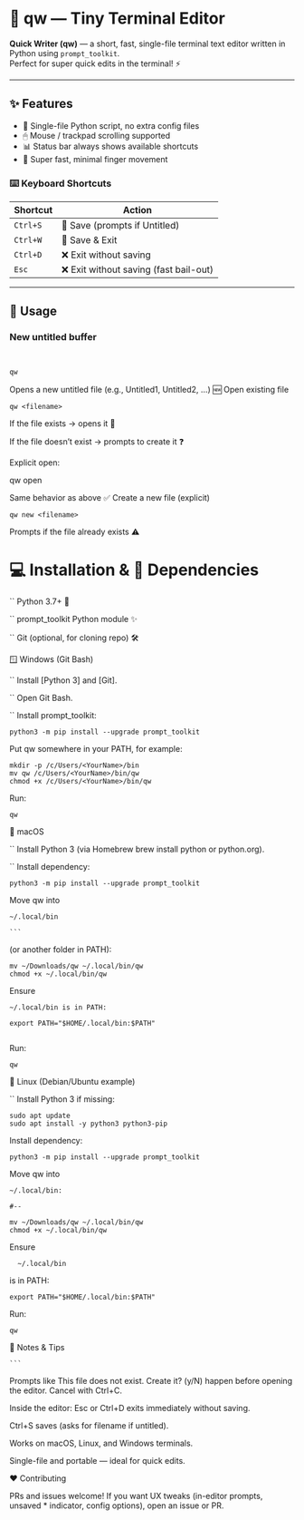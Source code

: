 # 📝 qw — Tiny Terminal Editor

**Quick Writer (qw)** — a short, fast, single-file terminal text editor written in Python using `prompt_toolkit`.  
Perfect for super quick edits in the terminal! ⚡

---

## ✨ Features

- 🐍 Single-file Python script, no extra config files  
- 🖱 Mouse / trackpad scrolling supported  
- 📊 Status bar always shows available shortcuts  
- 💨 Super fast, minimal finger movement  

### ⌨️ Keyboard Shortcuts

| Shortcut | Action |
|----------|--------|
| `Ctrl+S`  | 💾 Save (prompts if Untitled) |
| `Ctrl+W`  | 💾 Save & Exit |
| `Ctrl+D`  | ❌ Exit without saving |
| `Esc`     | ❌ Exit without saving (fast bail-out) |

---

## 🚀 Usage

### New untitled buffer
```bash


qw

```
Opens a new untitled file (e.g., Untitled1, Untitled2, …) 🆕
Open existing file

```
qw <filename>

```
If the file exists → opens it 📂

If the file doesn’t exist → prompts to create it ❓

Explicit open:

qw open <filename>

Same behavior as above ✅
Create a new file (explicit)

```
qw new <filename>

```
Prompts if the file already exists ⚠️

# 💻 Installation & 🔹 Dependencies

``
    Python 3.7+ 🐍

   `` prompt_toolkit Python module ✨

   `` Git (optional, for cloning repo) 🛠️

🪟 Windows (Git Bash)

   `` Install [Python 3] and [Git].

   `` Open Git Bash.

   `` Install prompt_toolkit:

```
python3 -m pip install --upgrade prompt_toolkit

```
Put qw somewhere in your PATH, for example:

```
mkdir -p /c/Users/<YourName>/bin
mv qw /c/Users/<YourName>/bin/qw
chmod +x /c/Users/<YourName>/bin/qw

```
Run:

```
qw

```
🍎 macOS

``    Install Python 3 (via Homebrew brew install python or python.org).

  ``  Install dependency:

```
python3 -m pip install --upgrade prompt_toolkit

```   
 Move qw into
    
    
    ~/.local/bin 
    
    ```
  (or another folder in PATH):

```
mv ~/Downloads/qw ~/.local/bin/qw
chmod +x ~/.local/bin/qw

```
 Ensure 
    

   ``` 
  ~/.local/bin is in PATH:

 export PATH="$HOME/.local/bin:$PATH"


```
Run:

```
qw

```
🐧 Linux (Debian/Ubuntu example)

   ``
    Install Python 3 if missing:

```
sudo apt update
sudo apt install -y python3 python3-pip

```
Install dependency:

```
python3 -m pip install --upgrade prompt_toolkit

```
Move qw into

```
~/.local/bin:

#--

mv ~/Downloads/qw ~/.local/bin/qw
chmod +x ~/.local/bin/qw
```
  Ensure 
    
```
  ~/.local/bin

```
is in PATH:

```
export PATH="$HOME/.local/bin:$PATH"

```
Run:

```
qw

```
📝 Notes & Tips

    ```
   Prompts like This file does not exist. Create it? (y/N) happen before opening the editor. Cancel with Ctrl+C.

  Inside the editor: Esc or Ctrl+D exits immediately without saving.

   Ctrl+S saves (asks for filename if untitled).

   Works on macOS, Linux, and Windows terminals.

  Single-file and portable — ideal for quick edits.

❤️ Contributing

PRs and issues welcome! If you want UX tweaks (in-editor prompts, unsaved * indicator, config options), open an issue or PR.
